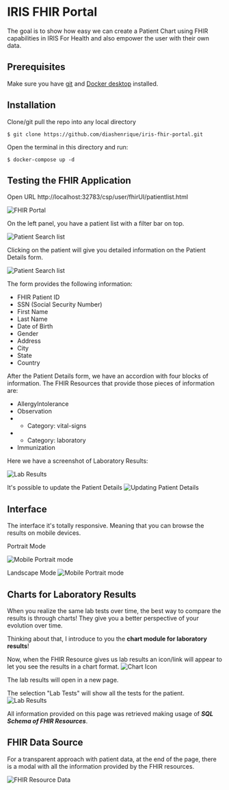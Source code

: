 # IRIS FHIR Portal
The goal is to show how easy we can create a Patient Chart using FHIR capabilities in IRIS For Health and also empower the user with their own data.

## Prerequisites
Make sure you have [git](https://git-scm.com/book/en/v2/Getting-Started-Installing-Git) and [Docker desktop](https://www.docker.com/products/docker-desktop) installed.

## Installation 

Clone/git pull the repo into any local directory

```
$ git clone https://github.com/diashenrique/iris-fhir-portal.git
```

Open the terminal in this directory and run:

```
$ docker-compose up -d
```

## Testing the FHIR Application

Open URL http://localhost:32783/csp/user/fhirUI/patientlist.html

![FHIR Portal](https://raw.githubusercontent.com/diashenrique/iris-fhir-portal/master/img/fhirPortal.png)

On the left panel, you have a patient list with a filter bar on top.

![Patient Search list](https://raw.githubusercontent.com/diashenrique/iris-fhir-portal/master/img/search.gif)

Clicking on the patient will give you detailed information on the Patient Details form.

![Patient Search list](https://raw.githubusercontent.com/diashenrique/iris-fhir-portal/master/img/formloaded_badges.png)

The form provides the following information:

- FHIR Patient ID
- SSN (Social Security Number)
- First Name
- Last Name
- Date of Birth
- Gender
- Address
- City
- State
- Country

After the Patient Details form, we have an accordion with four blocks of information. The FHIR Resources that provide those pieces of information are:

- AllergyIntolerance
- Observation
- - Category: vital-signs
- - Category: laboratory
- Immunization

Here we have a screenshot of Laboratory Results:

![Lab Results](https://raw.githubusercontent.com/diashenrique/iris-fhir-portal/master/img/accordionResults.png)

It's possible to update the Patient Details
![Updating Patient Details](https://raw.githubusercontent.com/diashenrique/iris-fhir-portal/master/img/updatePatientDetails.gif)

## Interface

The interface it's totally responsive. Meaning that you can browse the results on mobile devices.

Portrait Mode

![Mobile Portrait mode](https://raw.githubusercontent.com/diashenrique/iris-fhir-portal/master/img/mobilePortrait.gif)

Landscape Mode
![Mobile Portrait mode](https://raw.githubusercontent.com/diashenrique/iris-fhir-portal/master/img/mobileLandscape.gif)

## Charts for Laboratory Results
When you realize the same lab tests over time, the best way to compare the results is through charts! They give you a better perspective of your evolution over time. 

Thinking about that, I introduce to you the **chart module for laboratory results**!

Now, when the FHIR Resource gives us lab results an icon/link will appear to let you see the results in a chart format.
![Chart Icon](https://raw.githubusercontent.com/diashenrique/iris-fhir-portal/master/img/labIconZoom.png)

The lab results will open in a new page.

The selection "Lab Tests" will show all the tests for the patient.
![Lab Results](https://raw.githubusercontent.com/diashenrique/iris-fhir-portal/master/img/labresultChart.gif)

All information provided on this page was retrieved making usage of _**SQL Schema of FHIR Resources**_.

## FHIR Data Source
For a transparent approach with patient data, at the end of the page, there is a modal with all the information provided by the FHIR resources.

![FHIR Resource Data](https://raw.githubusercontent.com/diashenrique/iris-fhir-portal/master/img/FHIR_ResourceData.png)
